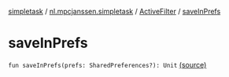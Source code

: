 [simpletask](../../index.md) / [nl.mpcjanssen.simpletask](../index.md) / [ActiveFilter](index.md) / [saveInPrefs](.)

# saveInPrefs

`fun saveInPrefs(prefs: SharedPreferences?): Unit` [(source)](https://github.com/mpcjanssen/simpletask-android/blob/master/src/main/java/nl/mpcjanssen/simpletask/ActiveFilter.kt#L204)